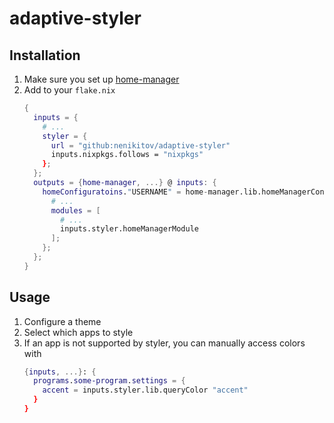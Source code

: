 # adaptive-styler

## Installation

1. Make sure you set up [home-manager](https://github.com/nix-community/home-manager)
2. Add to your `flake.nix`
    ```nix
    {
      inputs = {
        # ...
        styler = {
          url = "github:nenikitov/adaptive-styler"
          inputs.nixpkgs.follows = "nixpkgs"
        };
      };
      outputs = {home-manager, ...} @ inputs: {
        homeConfiguratoins."USERNAME" = home-manager.lib.homeManagerConfiguration {
          # ...
          modules = [
            # ...
            inputs.styler.homeManagerModule
          ];
        };
      };
    }
    ```

## Usage

1. Configure a theme
    <!-- TODO -->
2. Select which apps to style
    <!-- TODO -->
3. If an app is not supported by styler, you can manually access colors with
    <!-- TODO -->
    ```nix
    {inputs, ...}: {
      programs.some-program.settings = {
        accent = inputs.styler.lib.queryColor "accent"
      }
    }
    ```
